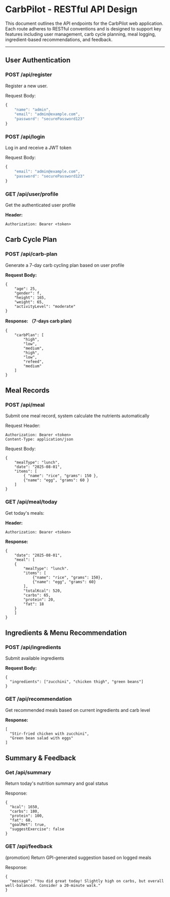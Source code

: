 # CarbPilot - RESTful API Design

This document outlines the API endpoints for the CarbPilot web application. Each route adheres to RESTful conventions and is designed to support key features including user management, carb cycle planning, meal logging, ingredient-based recommendations, and feedback.

---

## User Authentication

### POST /api/register

Register a new user.

Request Body:

```javascript
{
	"name": "admin",
	"email": "admin@example.com",
	"password": "securePassword123"
}
```

### POST /api/login

Log in and receive a JWT token

Request Body:

```javascript
{
	"email": "admin@example.com",
	"password": "securePassword123"
}
```

### GET /api/user/profile

Get the authenticated user profile

**Header:**

```
Authorization: Bearer <token>
```

## Carb Cycle Plan

### POST /api/carb-plan

Generate a 7-day carb cycling plan based on user profile

**Request Body:**

```
{
	"age": 25,
	"gender": f,
	"height": 165,
	"weight": 65,
	"activityLevel": "moderate"
}
```

**Response: （7-days carb plan)**

```
{
	"carbPlan": [
		"high",
		"low",
		"medium",
		"high",
		"low",
		"refeed",
		"medium"
	]
}
```

## Meal Records

### POST /api/meal

Submit one meal record, system calculate the nutrients automatically

Request Header:

```
Authorization: Bearer <token>
Content-Type: application/json
```

Request Body:

```
{
	"mealType": "lunch",
	"date": "2025-08-01",
	"items": [
		{ "name": "rice", "grams": 150 },
		{"name": "egg", "grams": 60 }
	]
}
```

### GET /api/meal/today

Get today's meals:

**Header:**

```
Authorization: Bearer <token>
```

**Response:**

```
{
	"date": "2025-08-01",
	"meal": [
	{
		"mealType": "lunch".
		"items": [
			{"name": "rice", "grams": 150},
			{"name": "egg", "grams": 60}
		],
		"totalKcal": 520,
		"carbs": 65,
		"protein": 20,
		"fat": 18
	}
	]
}
```

## Ingredients & Menu Recommendation

### POST /api/ingredients

Submit available ingredients

**Request Body:**

```
{
  "ingredients": ["zucchini", "chicken thigh", "green beans"]
}
```

### GET /api/recommendation

Get recommended meals based on current ingredients and carb level

**Response:**

```
[
  "Stir-fried chicken with zucchini",
  "Green bean salad with eggs"
]
```

## Summary & Feedback

### Get /api/summary

Return today's nutrition summary and goal status

Response:

```
{
  "kcal": 1650,
  "carbs": 180,
  "protein": 100,
  "fat": 60,
  "goalMet": true,
  "suggestExercise": false
}
```

### GET /api/feedback

(promotion) Return GPI-generated suggestion based on logged meals

Response:

```
{
  "message": "You did great today! Slightly high on carbs, but overall well-balanced. Consider a 20-minute walk."
}
```
